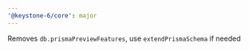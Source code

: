 ```yaml
---
'@keystone-6/core': major
---
```


Removes `db.prismaPreviewFeatures`, use `extendPrismaSchema` if needed
